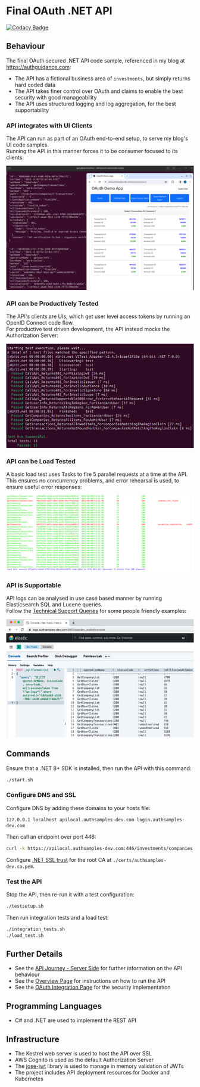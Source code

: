 # Final OAuth .NET API

[![Codacy Badge](https://api.codacy.com/project/badge/Grade/d84025db3811465f80e72313bb9ba274)](https://app.codacy.com/gh/gary-archer/oauth.apisample.netcore?utm_source=github.com&utm_medium=referral&utm_content=gary-archer/oauth.apisample.netcore&utm_campaign=Badge_Grade)

## Behaviour

The final OAuth secured .NET API code sample, referenced in my blog at https://authguidance.com:

- The API has a fictional business area of `investments`, but simply returns hard coded data
- The API takes finer control over OAuth and claims to enable the best security with good manageability
- The API uses structured logging and log aggregation, for the best supportability

### API integrates with UI Clients

The API can run as part of an OAuth end-to-end setup, to serve my blog's UI code samples.\
Running the API in this manner forces it to be consumer focused to its clients:

![SPA and API](./images/spa-and-api.png)

### API can be Productively Tested

The API's clients are UIs, which get user level access tokens by running an OpenID Connect code flow.\
For productive test driven development, the API instead mocks the Authorization Server:

![Test Driven Development](./images/tests.png)

### API can be Load Tested

A basic load test uses Tasks to fire 5 parallel requests at a time at the API.\
This ensures no concurrency problems, and error rehearsal is used, to ensure useful error responses:

![Load Test](./images/loadtest.png)

### API is Supportable

API logs can be analysed in use case based manner by running Elasticsearch SQL and Lucene queries.\
Follow the [Technical Support Queries](https://authguidance.com/2019/08/02/intelligent-api-platform-analysis/) for some people friendly examples:

![Support Queries](./images/support-queries.png)

## Commands

Ensure that a .NET 8+ SDK is installed, then run the API with this command:

```bash
./start.sh
```

### Configure DNS and SSL

Configure DNS by adding these domains to your hosts file:

```text
127.0.0.1 localhost apilocal.authsamples-dev.com login.authsamples-dev.com
```

Then call an endpoint over port 446:

```bash
curl -k https://apilocal.authsamples-dev.com:446/investments/companies
```

Configure [.NET SSL trust](https://authguidance.com/2017/11/11/developer-ssl-setup/#os-ssl-trust) for the root CA at `./certs/authsamples-dev.ca.pem`.

### Test the API

Stop the API, then re-run it with a test configuration:

```bash
./testsetup.sh
```

Then run integration tests and a load test:

```bash
./integration_tests.sh
./load_test.sh
```

## Further Details

* See the [API Journey - Server Side](https://authguidance.com/api-journey-server-side/) for further information on the API behaviour
* See the [Overview Page](https://authguidance.com/2018/01/05/net-core-code-sample-overview) for instructions on how to run the API
* See the [OAuth Integration Page](https://authguidance.com/2018/01/06/net-core-api-key-coding-points) for the security implementation

## Programming Languages

* C# and .NET are used to implement the REST API

## Infrastructure

* The Kestrel web server is used to host the API over SSL
* AWS Cognito is used as the default Authorization Server
* The [jose-jwt](https://github.com/dvsekhvalnov/jose-jwt) library is used to manage in memory validation of JWTs
* The project includes API deployment resources for Docker and Kubernetes
